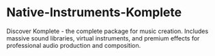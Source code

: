 # Native-Instruments-Komplete
Discover Komplete - the complete package for music creation. Includes massive sound libraries, virtual instruments, and premium effects for professional audio production and composition.
